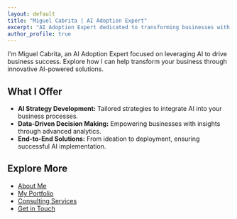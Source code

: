 ```yaml
---
layout: default
title: "Miguel Cabrita | AI Adoption Expert"
excerpt: "AI Adoption Expert dedicated to transforming businesses with AI solutions."
author_profile: true
---
```


I'm Miguel Cabrita, an AI Adoption Expert focused on leveraging AI to drive business success. Explore how I can help transform your business through innovative AI-powered solutions.

## What I Offer

- **AI Strategy Development:** Tailored strategies to integrate AI into your business processes.
- **Data-Driven Decision Making:** Empowering businesses with insights through advanced analytics.
- **End-to-End Solutions:** From ideation to deployment, ensuring successful AI implementation.

## Explore More

- [About Me](about.md)
- [My Portfolio](portfolio.md)
- [Consulting Services](services.md)
- [Get in Touch](contact.md)